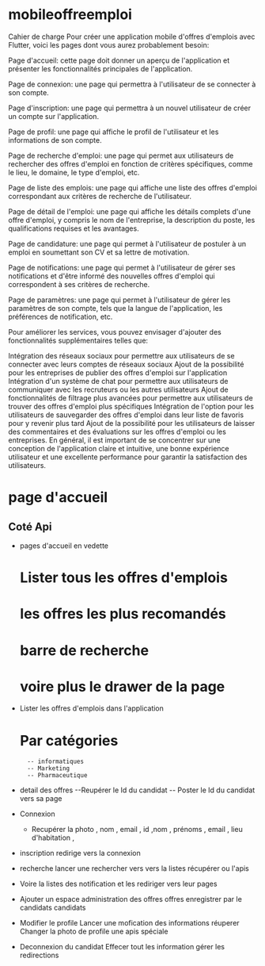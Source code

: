 # mobileoffreemploi


Cahier de charge Pour créer une application mobile d'offres d'emplois avec Flutter, voici les pages dont vous aurez probablement besoin:

Page d'accueil: cette page doit donner un aperçu de l'application et présenter les fonctionnalités principales de l'application.

Page de connexion: une page qui permettra à l'utilisateur de se connecter à son compte.

Page d'inscription: une page qui permettra à un nouvel utilisateur de créer un compte sur l'application.

Page de profil: une page qui affiche le profil de l'utilisateur et les informations de son compte.

Page de recherche d'emploi: une page qui permet aux utilisateurs de rechercher des offres d'emploi en fonction de critères spécifiques, comme le lieu, le domaine, le type d'emploi, etc.

Page de liste des emplois: une page qui affiche une liste des offres d'emploi correspondant aux critères de recherche de l'utilisateur.

Page de détail de l'emploi: une page qui affiche les détails complets d'une offre d'emploi, y compris le nom de l'entreprise, la description du poste, les qualifications requises et les avantages.

Page de candidature: une page qui permet à l'utilisateur de postuler à un emploi en soumettant son CV et sa lettre de motivation.

Page de notifications: une page qui permet à l'utilisateur de gérer ses notifications et d'être informé des nouvelles offres d'emploi qui correspondent à ses critères de recherche.

Page de paramètres: une page qui permet à l'utilisateur de gérer les paramètres de son compte, tels que la langue de l'application, les préférences de notification, etc.

Pour améliorer les services, vous pouvez envisager d'ajouter des fonctionnalités supplémentaires telles que:

Intégration des réseaux sociaux pour permettre aux utilisateurs de se connecter avec leurs comptes de réseaux sociaux
Ajout de la possibilité pour les entreprises de publier des offres d'emploi sur l'application
Intégration d'un système de chat pour permettre aux utilisateurs de communiquer avec les recruteurs ou les autres utilisateurs
Ajout de fonctionnalités de filtrage plus avancées pour permettre aux utilisateurs de trouver des offres d'emploi plus spécifiques
Intégration de l'option pour les utilisateurs de sauvegarder des offres d'emploi dans leur liste de favoris pour y revenir plus tard
Ajout de la possibilité pour les utilisateurs de laisser des commentaires et des évaluations sur les offres d'emploi ou les entreprises.
En général, il est important de se concentrer sur une conception de l'application claire et intuitive, une bonne expérience utilisateur et une excellente performance pour garantir la satisfaction des utilisateurs.


# page d'accueil


##    Coté Api

- pages d'accueil en vedette
     # Lister tous les offres d'emplois
     # les offres les plus recomandés
     # barre de recherche 
     # voire plus le drawer de la page

- Lister les offres d'emplois dans l'application
     # Par catégories
        -- informatiques
        -- Marketing
        -- Pharmaceutique

- detail des offres
  --Reupérer le Id du candidat
  -- Poster le Id du candidat vers sa page

- Connexion
   - Recupérer la photo , nom , email , id ,nom , prénoms , email , lieu d'habitation , 
   
- inscription
    redirige vers la connexion

- recherche
   lancer une rechercher vers vers la listes récupérer ou l'apis
 
- Voire la listes des notification et les rediriger vers leur pages

- Ajouter un espace administration des offres offres enregistrer par le candidats candidats

- Modifier le profile
   Lancer une mofication des informations réuperer
   Changer la photo de profile une apis spéciale

- Deconnexion du candidat
  Effecer tout les information gérer les redirections





